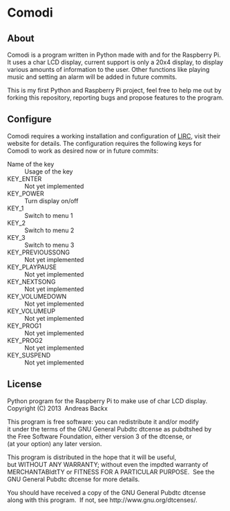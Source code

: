 <h1>Comodi</h1>

<h2>About</h2>
<div>
<p>Comodi is a program written in Python made with and for the Raspberry Pi. It uses a char LCD display, current support is only a 20x4 display, to display various amounts of information to the user. Other functions like playing music and setting an alarm will be added in future commits.
</p>

<p>
This is my first Python and Raspberry Pi project, feel free to help me out by forking this repository, reporting bugs and propose features to the program.
</p>
</div>

<h2>Configure</h2>
<div>
<p>
Comodi requires a working installation and configuration of <a href="http://lirc.org">LIRC</a>, visit their website for details. The configuration requires the following keys for Comodi to work as desired now or in future commits:
<dl>
<dt>Name of the key</dt>
	<dd>Usage of the key</dd>
<dt>KEY_ENTER</dt>
	<dd>Not yet implemented</dd>
<dt>KEY_POWER</dt>
	<dd>Turn display on/off</dd>
<dt>KEY_1</dt>
	<dd>Switch to menu 1</dd>
<dt>KEY_2</dt>
	<dd>Switch to menu 2</dd>
<dt>KEY_3</dt>
	<dd>Switch to menu 3</dd>
<dt>KEY_PREVIOUSSONG</dt>
	<dd>Not yet implemented</dd>
<dt>KEY_PLAYPAUSE</dt>
	<dd>Not yet implemented</dd>
<dt>KEY_NEXTSONG</dt>
	<dd>Not yet implemented</dd>
<dt>KEY_VOLUMEDOWN</dt>
	<dd>Not yet implemented</dd>
<dt>KEY_VOLUMEUP</dt>
	<dd>Not yet implemented</dd>
<dt>KEY_PROG1</dt>
	<dd>Not yet implemented</dd>
<dt>KEY_PROG2</dt>
	<dd>Not yet implemented</dd>
<dt>KEY_SUSPEND</dt>
	<dd>Not yet implemented</dd>
</dl>
</p>
</div>

<h2>License</h2>

<div>
<p>
Python program for the Raspberry Pi to make use of char LCD display.<br />
Copyright (C) 2013  Andreas Backx
</p>

<p>
This program is free software: you can redistribute it and/or modify<br />
it under the terms of the GNU General Pubdtc dtcense as pubdtshed by<br />
the Free Software Foundation, either version 3 of the dtcense, or<br />
(at your option) any later version.
</p>

<p>
This program is distributed in the hope that it will be useful,<br />
but WITHOUT ANY WARRANTY; without even the impdted warranty of<br />
MERCHANTABIdtTY or FITNESS FOR A PARTICULAR PURPOSE.  See the<br />
GNU General Pubdtc dtcense for more details.
</p>

<p>
You should have received a copy of the GNU General Pubdtc dtcense<br />
along with this program.  If not, see <a>http://www.gnu.org/dtcenses/</a>.
</p>
</div>
